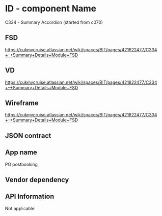 # ID - component Name
C334 - Summary Accordion (started from c070)

## FSD
https://cukmycruise.atlassian.net/wiki/spaces/BIT/pages/421822477/C334+-+Summary+Details+Module+FSD

## VD
https://cukmycruise.atlassian.net/wiki/spaces/BIT/pages/421822477/C334+-+Summary+Details+Module+FSD

## Wireframe
https://cukmycruise.atlassian.net/wiki/spaces/BIT/pages/421822477/C334+-+Summary+Details+Module+FSD

## JSON contract

## App name
PO postbooking

## Vendor dependency

## API Information
Not applicable


